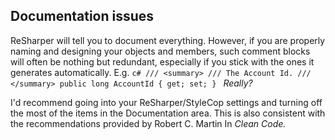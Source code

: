 ## Documentation issues
ReSharper will tell you to document everything. However, if you are properly naming and designing your objects and members, such comment blocks will often be nothing but redundant, especially if you stick with the ones it generates automatically. E.g.
    ```c#
    /// <summary>
    /// The Account Id.
    /// </summary>
    public long AccountId { get; set; }
    ```
_Really?_

I'd recommend going into your ReSharper/StyleCop settings and turning off the most of the items in the Documentation area. This is also consistent with the recommendations provided by Robert C. Martin In _Clean Code._